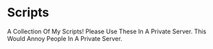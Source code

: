# Scripts
A Collection Of My Scripts!
Please Use These In A Private Server. This Would Annoy People In A Private Server.
